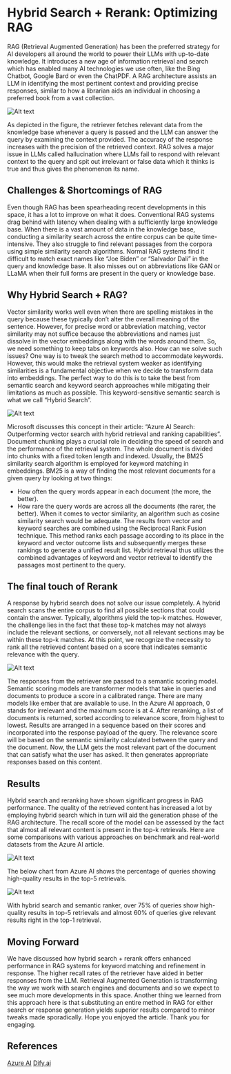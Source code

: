 <!-- SEO: Retrieval-Augmented Generation (RAG) is revolutionizing traditional search engines and AI methodologies for information retrieval. However, standard RAG systems often lack efficiency and precision when dealing with extensive data repositories. Substituting the search approach with a hybrid method and reordering the outcomes using a semantic ranker considerably enhances performance, indicating potential for large-scale implementations.
 -->

# Hybrid Search + Rerank: Optimizing RAG

RAG (Retrieval Augmented Generation) has been the preferred strategy for AI developers all around the world to power their LLMs with up-to-date knowledge. It introduces a new age of information retrieval and search which has enabled many AI technologies we use often, like the Bing Chatbot, Google Bard or even the ChatPDF. A RAG architecture assists an LLM in identifying the most pertinent context and providing precise responses, similar to how a librarian aids an individual in choosing a preferred book from a vast collection.

![Alt text](/path/to/img.jpg "Optional title")

As depicted in the figure, the retriever fetches relevant data from the knowledge base whenever a query is passed and the LLM can answer the query by examining the context provided. The accuracy of the response increases with the precision of the retrieved context. RAG solves a major issue in LLMs called hallucination where LLMs fail to respond with relevant context to the query and spit out irrelevant or false data which it thinks is true and thus gives the phenomenon its name.

## Challenges & Shortcomings of RAG

Even though RAG has been spearheading recent developments in this space, it has a lot to improve on what it does. Conventional RAG systems drag behind with latency when dealing with a sufficiently large knowledge base. When there is a vast amount of data in the knowledge base, conducting a similarity search across the entire corpus can be quite time-intensive. They also struggle to find relevant passages from the corpora using simple similarity search algorithms. 
Normal RAG systems find it difficult to match exact names like “Joe Biden” or “Salvador Dali” in the query and knowledge base. It also misses out on abbreviations like GAN or LLaMA when their full forms are present in the query or knowledge base.  

## Why Hybrid Search + RAG?

Vector similarity works well even when there are spelling mistakes in the query because these typically don’t alter the overall meaning of the sentence. However, for precise word or abbreviation matching, vector similarity may not suffice because the abbreviations and names just dissolve in the vector embeddings along with the words around them. So, we need something to keep tabs on keywords also. 
How can we solve such issues? One way is to tweak the search method to accommodate keywords. However, this would make the retrieval system weaker as identifying similarities is a fundamental objective when we decide to transform data into embeddings. The perfect way to do this is to take the best from semantic search and keyword search approaches while mitigating their limitations as much as possible. This keyword-sensitive semantic search is what we call “Hybrid Search”.

![Alt text](/path/to/img.jpg "Optional title")

Microsoft discusses this concept in their article: “Azure AI Search: Outperforming vector search with hybrid retrieval and ranking capabilities”.  Document chunking plays a crucial role in deciding the speed of search and the performance of the retrieval system. The whole document is divided into chunks with a fixed token length and indexed. Usually, the BM25 similarity search algorithm is employed for keyword matching in embeddings. BM25 is a way of finding the most relevant documents for a given query by looking at two things:
- How often the query words appear in each document (the more, the better).
- How rare the query words are across all the documents (the rarer, the better).
When it comes to vector similarity, an algorithm such as cosine similarity search would be adequate.  The results from vector and keyword searches are combined using the Reciprocal Rank Fusion technique. This method ranks each passage according to its place in the keyword and vector outcome lists and subsequently merges these rankings to generate a unified result list. 
Hybrid retrieval thus utilizes the combined advantages of keyword and vector retrieval to identify the passages most pertinent to the query.

## The final touch of Rerank

A response by hybrid search does not solve our issue completely. A hybrid search scans the entire corpus to find all possible sections that could contain the answer. Typically, algorithms yield the top-k matches. However, the challenge lies in the fact that these top-k matches may not always include the relevant sections, or conversely, not all relevant sections may be within these top-k matches. At this point, we recognize the necessity to rank all the retrieved content based on a score that indicates semantic relevance with the query.

![Alt text](/path/to/img.jpg "Optional title")

The responses from the retriever are passed to a semantic scoring model. Semantic scoring models are transformer models that take in queries and documents to produce a score in a calibrated range. There are many models like ember that are available to use. In the Azure AI approach, 0 stands for irrelevant and the maximum score is at 4. After reranking, a list of documents is returned, sorted according to relevance score, from highest to lowest.  Results are arranged in a sequence based on their scores and incorporated into the response payload of the query. The relevance score will be based on the semantic similarity calculated between the query and the document.
Now, the LLM gets the most relevant part of the document that can satisfy what the user has asked. It then generates appropriate responses based on this content.

## Results

Hybrid search and reranking have shown significant progress in RAG performance. The quality of the retrieved content has increased a lot by employing hybrid search which in turn will aid the generation phase of the RAG architecture. The recall score of the model can be assessed by the fact that almost all relevant content is present in the top-k retrievals. 
Here are some comparisons with various approaches on benchmark and real-world datasets from the Azure AI article.

![Alt text](/path/to/img.jpg "Optional title")


The below chart from Azure AI shows the percentage of queries showing high-quality results in the top-5 retrievals.

![Alt text](/path/to/img.jpg "Optional title")

With hybrid search and semantic ranker, over 75% of queries show high-quality results in top-5 retrievals and almost 60% of queries give relevant results right in the top-1 retrieval. 

## Moving Forward

We have discussed how hybrid search + rerank offers enhanced performance in RAG systems for keyword matching and refinement in response. The higher recall rates of the retriever have aided in better responses from the LLM. Retrieval Augmented Generation is transforming the way we work with search engines and documents and so we expect to see much more developments in this space. Another thing we learned from this approach here is that substituting an entire method in RAG for either search or response generation yields superior results compared to minor tweaks made sporadically. 
Hope you enjoyed the article. Thank you for engaging.

## References

[Azure AI](https://techcommunity.microsoft.com/t5/ai-azure-ai-services-blog/azure-ai-search-outperforming-vector-search-with-hybrid/ba-p/3929167)
[Dify.ai](https://dify.ai/blog/hybrid-search-rerank-rag-improvement)
